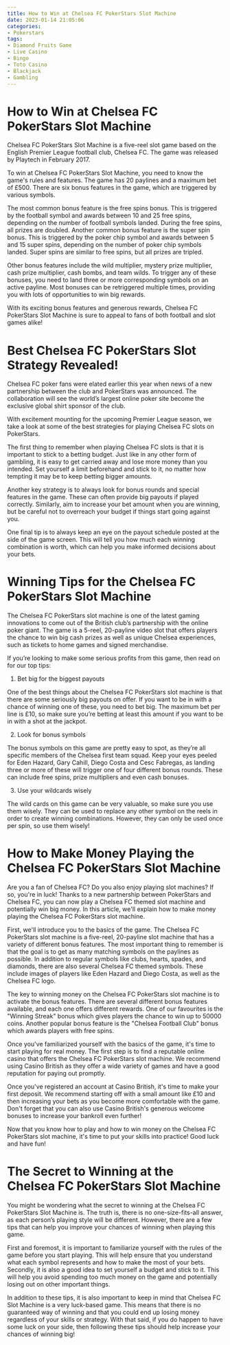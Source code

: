 ```yaml
---
title: How to Win at Chelsea FC PokerStars Slot Machine
date: 2023-01-14 21:05:06
categories:
- Pokerstars
tags:
- Diamond Fruits Game
- Live Casino
- Bingo
- Toto Casino
- Blackjack
- Gambling
---
```



#  How to Win at Chelsea FC PokerStars Slot Machine

Chelsea FC PokerStars Slot Machine is a five-reel slot game based on the English Premier League football club, Chelsea FC. The game was released by Playtech in February 2017.

To win at Chelsea FC PokerStars Slot Machine, you need to know the game's rules and features. The game has 20 paylines and a maximum bet of £500. There are six bonus features in the game, which are triggered by various symbols.

The most common bonus feature is the free spins bonus. This is triggered by the football symbol and awards between 10 and 25 free spins, depending on the number of football symbols landed. During the free spins, all prizes are doubled. Another common bonus feature is the super spin bonus. This is triggered by the poker chip symbol and awards between 5 and 15 super spins, depending on the number of poker chip symbols landed. Super spins are similar to free spins, but all prizes are tripled.

Other bonus features include the wild multiplier, mystery prize multiplier, cash prize multiplier, cash bombs, and team wilds. To trigger any of these bonuses, you need to land three or more corresponding symbols on an active payline. Most bonuses can be retriggered multiple times, providing you with lots of opportunities to win big rewards.

With its exciting bonus features and generous rewards, Chelsea FC PokerStars Slot Machine is sure to appeal to fans of both football and slot games alike!

#  Best Chelsea FC PokerStars Slot Strategy Revealed!

Chelsea FC poker fans were elated earlier this year when news of a new partnership between the club and PokerStars was announced. The collaboration will see the world’s largest online poker site become the exclusive global shirt sponsor of the club.

With excitement mounting for the upcoming Premier League season, we take a look at some of the best strategies for playing Chelsea FC slots on PokerStars.

The first thing to remember when playing Chelsea FC slots is that it is important to stick to a betting budget. Just like in any other form of gambling, it is easy to get carried away and lose more money than you intended. Set yourself a limit beforehand and stick to it, no matter how tempting it may be to keep betting bigger amounts.

Another key strategy is to always look for bonus rounds and special features in the game. These can often provide big payouts if played correctly. Similarly, aim to increase your bet amount when you are winning, but be careful not to overreach your budget if things start going against you.

One final tip is to always keep an eye on the payout schedule posted at the side of the game screen. This will tell you how much each winning combination is worth, which can help you make informed decisions about your bets.

#  Winning Tips for the Chelsea FC PokerStars Slot Machine

The Chelsea FC PokerStars slot machine is one of the latest gaming innovations to come out of the British club’s partnership with the online poker giant. The game is a 5-reel, 20-payline video slot that offers players the chance to win big cash prizes as well as unique Chelsea experiences, such as tickets to home games and signed merchandise.

If you’re looking to make some serious profits from this game, then read on for our top tips:

1. Bet big for the biggest payouts

One of the best things about the Chelsea FC PokerStars slot machine is that there are some seriously big payouts on offer. If you want to be in with a chance of winning one of these, you need to bet big. The maximum bet per line is £10, so make sure you’re betting at least this amount if you want to be in with a shot at the jackpot.

2. Look for bonus symbols

The bonus symbols on this game are pretty easy to spot, as they’re all specific members of the Chelsea first team squad. Keep your eyes peeled for Eden Hazard, Gary Cahill, Diego Costa and Cesc Fabregas, as landing three or more of these will trigger one of four different bonus rounds. These can include free spins, prize multipliers and even cash bonuses.

3. Use your wildcards wisely

The wild cards on this game can be very valuable, so make sure you use them wisely. They can be used to replace any other symbol on the reels in order to create winning combinations. However, they can only be used once per spin, so use them wisely!

#  How to Make Money Playing the Chelsea FC PokerStars Slot Machine

Are you a fan of Chelsea FC? Do you also enjoy playing slot machines? If so, you're in luck! Thanks to a new partnership between PokerStars and Chelsea FC, you can now play a Chelsea FC themed slot machine and potentially win big money. In this article, we'll explain how to make money playing the Chelsea FC PokerStars slot machine.

First, we'll introduce you to the basics of the game. The Chelsea FC PokerStars slot machine is a five-reel, 20-payline slot machine that has a variety of different bonus features. The most important thing to remember is that the goal is to get as many matching symbols on the paylines as possible. In addition to regular symbols like clubs, hearts, spades, and diamonds, there are also several Chelsea FC themed symbols. These include images of players like Eden Hazard and Diego Costa, as well as the Chelsea FC logo.

The key to winning money on the Chelsea FC PokerStars slot machine is to activate the bonus features. There are several different bonus features available, and each one offers different rewards. One of our favourites is the "Winning Streak" bonus which gives players the chance to win up to 50000 coins. Another popular bonus feature is the "Chelsea Football Club" bonus which awards players with free spins.

Once you've familiarized yourself with the basics of the game, it's time to start playing for real money. The first step is to find a reputable online casino that offers the Chelsea FC PokerStars slot machine. We recommend using Casino British as they offer a wide variety of games and have a good reputation for paying out promptly.

Once you've registered an account at Casino British, it's time to make your first deposit. We recommend starting off with a small amount like £10 and then increasing your bets as you become more comfortable with the game. Don't forget that you can also use Casino British's generous welcome bonuses to increase your bankroll even further!

Now that you know how to play and how to win money on the Chelsea FC PokerStars slot machine, it's time to put your skills into practice! Good luck and have fun!

#  The Secret to Winning at the Chelsea FC PokerStars Slot Machine

You might be wondering what the secret to winning at the Chelsea FC PokerStars Slot Machine is. The truth is, there is no one-size-fits-all answer, as each person’s playing style will be different. However, there are a few tips that can help you improve your chances of winning when playing this game.

First and foremost, it is important to familiarize yourself with the rules of the game before you start playing. This will help ensure that you understand what each symbol represents and how to make the most of your bets. Secondly, it is also a good idea to set yourself a budget and stick to it. This will help you avoid spending too much money on the game and potentially losing out on other important things.

In addition to these tips, it is also important to keep in mind that Chelsea FC Slot Machine is a very luck-based game. This means that there is no guaranteed way of winning and that you could end up losing money regardless of your skills or strategy. With that said, if you do happen to have some luck on your side, then following these tips should help increase your chances of winning big!